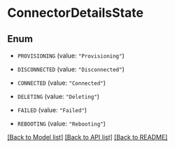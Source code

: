 # ConnectorDetailsState

## Enum


* `PROVISIONING` (value: `"Provisioning"`)

* `DISCONNECTED` (value: `"Disconnected"`)

* `CONNECTED` (value: `"Connected"`)

* `DELETING` (value: `"Deleting"`)

* `FAILED` (value: `"Failed"`)

* `REBOOTING` (value: `"Rebooting"`)


[[Back to Model list]](../README.md#documentation-for-models) [[Back to API list]](../README.md#documentation-for-api-endpoints) [[Back to README]](../README.md)


